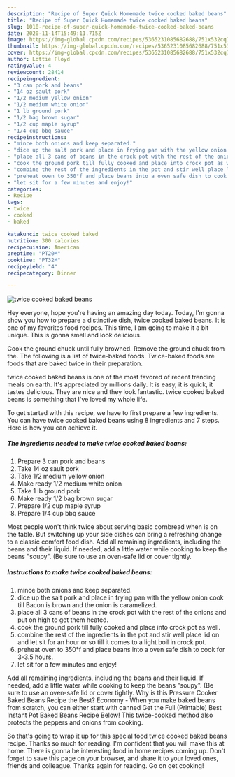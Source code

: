```yaml
---
description: "Recipe of Super Quick Homemade twice cooked baked beans"
title: "Recipe of Super Quick Homemade twice cooked baked beans"
slug: 1010-recipe-of-super-quick-homemade-twice-cooked-baked-beans
date: 2020-11-14T15:49:11.715Z
image: https://img-global.cpcdn.com/recipes/5365231085682688/751x532cq70/twice-cooked-baked-beans-recipe-main-photo.jpg
thumbnail: https://img-global.cpcdn.com/recipes/5365231085682688/751x532cq70/twice-cooked-baked-beans-recipe-main-photo.jpg
cover: https://img-global.cpcdn.com/recipes/5365231085682688/751x532cq70/twice-cooked-baked-beans-recipe-main-photo.jpg
author: Lottie Floyd
ratingvalue: 4
reviewcount: 28414
recipeingredient:
- "3 can pork and beans"
- "14 oz sault pork"
- "1/2 medium yellow onion"
- "1/2 medium white onion"
- "1 lb ground pork"
- "1/2 bag brown sugar"
- "1/2 cup maple syrup"
- "1/4 cup bbq sauce"
recipeinstructions:
- "mince both onions and keep separated."
- "dice up the salt pork and place in frying pan with the yellow onion cook till Bacon is brown and the onion is caramelized."
- "place all 3 cans of beans in the crock pot with the rest of the onions and put on high to get them heated."
- "cook the ground pork till fully cooked and place into crock pot as well."
- "combine the rest of the ingredients in the pot and stir well place lid on and let sit for an hour or so till it comes to a light boil in crock pot."
- "preheat oven to 350°f and place beans into a oven safe dish to cook for 3-3.5 hours."
- "let sit for a few minutes and enjoy!"
categories:
- Recipe
tags:
- twice
- cooked
- baked

katakunci: twice cooked baked 
nutrition: 300 calories
recipecuisine: American
preptime: "PT20M"
cooktime: "PT32M"
recipeyield: "4"
recipecategory: Dinner

---
```



![twice cooked baked beans](https://img-global.cpcdn.com/recipes/5365231085682688/751x532cq70/twice-cooked-baked-beans-recipe-main-photo.jpg)

Hey everyone, hope you're having an amazing day today. Today, I'm gonna show you how to prepare a distinctive dish, twice cooked baked beans. It is one of my favorites food recipes. This time, I am going to make it a bit unique. This is gonna smell and look delicious.

Cook the ground chuck until fully browned. Remove the ground chuck from the. The following is a list of twice-baked foods. Twice-baked foods are foods that are baked twice in their preparation.

twice cooked baked beans is one of the most favored of recent trending meals on earth. It's appreciated by millions daily. It is easy, it is quick, it tastes delicious. They are nice and they look fantastic. twice cooked baked beans is something that I've loved my whole life.


To get started with this recipe, we have to first prepare a few ingredients. You can have twice cooked baked beans using 8 ingredients and 7 steps. Here is how you can achieve it.

<!--inarticleads1-->

##### The ingredients needed to make twice cooked baked beans:

1. Prepare 3 can pork and beans
1. Take 14 oz sault pork
1. Take 1/2 medium yellow onion
1. Make ready 1/2 medium white onion
1. Take 1 lb ground pork
1. Make ready 1/2 bag brown sugar
1. Prepare 1/2 cup maple syrup
1. Prepare 1/4 cup bbq sauce


Most people won&#39;t think twice about serving basic cornbread when is on the table. But switching up your side dishes can bring a refreshing change to a classic comfort food dish. Add all remaining ingredients, including the beans and their liquid. If needed, add a little water while cooking to keep the beans &#34;soupy&#34;. (Be sure to use an oven-safe lid or cover tightly. 

<!--inarticleads2-->

##### Instructions to make twice cooked baked beans:

1. mince both onions and keep separated.
1. dice up the salt pork and place in frying pan with the yellow onion cook till Bacon is brown and the onion is caramelized.
1. place all 3 cans of beans in the crock pot with the rest of the onions and put on high to get them heated.
1. cook the ground pork till fully cooked and place into crock pot as well.
1. combine the rest of the ingredients in the pot and stir well place lid on and let sit for an hour or so till it comes to a light boil in crock pot.
1. preheat oven to 350°f and place beans into a oven safe dish to cook for 3-3.5 hours.
1. let sit for a few minutes and enjoy!


Add all remaining ingredients, including the beans and their liquid. If needed, add a little water while cooking to keep the beans &#34;soupy&#34;. (Be sure to use an oven-safe lid or cover tightly. Why is this Pressure Cooker Baked Beans Recipe the Best? Economy - When you make baked beans from scratch, you can either start with canned Get the Full (Printable) Best Instant Pot Baked Beans Recipe Below! This twice-cooked method also protects the peppers and onions from cooking. 

So that's going to wrap it up for this special food twice cooked baked beans recipe. Thanks so much for reading. I'm confident that you will make this at home. There is gonna be interesting food in home recipes coming up. Don't forget to save this page on your browser, and share it to your loved ones, friends and colleague. Thanks again for reading. Go on get cooking!

